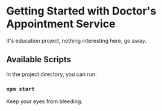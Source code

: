 # Getting Started with Doctor's Appointment  Service

It's education project, nothing interesting here, go away.

## Available Scripts

In the project directory, you can run:

### `npm start`

Keep your eyes from bleeding. 
